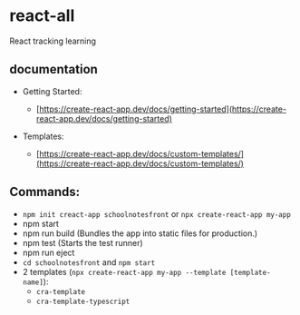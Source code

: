 # react-all
React tracking learning

## documentation

- Getting Started: 
	- [https://create-react-app.dev/docs/getting-started](https://create-react-app.dev/docs/getting-started)

-	Templates:
	- [https://create-react-app.dev/docs/custom-templates/](https://create-react-app.dev/docs/custom-templates/)

## Commands:

- `npm init creact-app schoolnotesfront` or `npx create-react-app my-app`
- npm start
- npm run build (Bundles the app into static files for production.)
- npm test (Starts the test runner)
- npm run eject
- `cd schoolnotesfront` and `npm start`
- 2 templates (`npx create-react-app my-app --template [template-name]`):
	- `cra-template`
	- `cra-template-typescript`

	